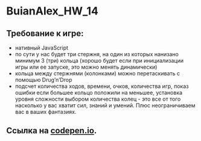 # BuianAlex_HW_14

## Требование к игре:
- нативный JavaScript
- по сути у нас будет три стержня, на один из которых нанизано минимум 3 (три) кольца (хорошо будет если при инициализации игры или ее запуске, это можно менять динамически)
- кольца между стержнями (колонками) можно перетаскивать с помощью Drug’n’Drop
- подсчет количества ходов, времени, очков, количества игр, показ ошибки если большее кольцо положили на меньшее, установка уровня сложности выбором количества колец - это все от того насколько у вас хватит сил, знаний и умений. Плюс неограничиваем вас в ваших фантазиях.

## Ссылка на [codepen.io](https://codepen.io/Alex_bu/pen/JxEPvN).
